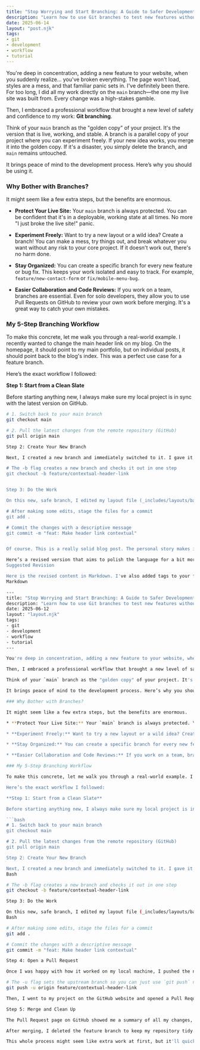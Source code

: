 ```yaml
---
title: "Stop Worrying and Start Branching: A Guide to Safer Development"
description: "Learn how to use Git branches to test new features without the fear of breaking your live website. A practical, step-by-step guide."
date: 2025-06-14
layout: "post.njk"
tags:
- git
- development
- workflow
- tutorial
---
```


You're deep in concentration, adding a new feature to your website, when you suddenly realize... you've broken everything. The page won't load, styles are a mess, and that familiar panic sets in. I've definitely been there. For too long, I did all my work directly on the `main` branch—the one my live site was built from. Every change was a high-stakes gamble.

Then, I embraced a professional workflow that brought a new level of safety and confidence to my work: **Git branching**.

Think of your `main` branch as the "golden copy" of your project. It's the version that is live, working, and stable. A branch is a parallel copy of your project where you can experiment freely. If your new idea works, you merge it into the golden copy. If it's a disaster, you simply delete the branch, and `main` remains untouched.

It brings peace of mind to the development process. Here’s why you should be using it.

### Why Bother with Branches?

It might seem like a few extra steps, but the benefits are enormous.

* **Protect Your Live Site:** Your `main` branch is always protected. You can be confident that it's in a deployable, working state at all times. No more "I just broke the live site!" panic.

* **Experiment Freely:** Want to try a new layout or a wild idea? Create a branch! You can make a mess, try things out, and break whatever you want without any risk to your core project. If it doesn't work out, there's no harm done.

* **Stay Organized:** You can create a specific branch for every new feature or bug fix. This keeps your work isolated and easy to track. For example, `feature/new-contact-form` or `fix/mobile-menu-bug`.

* **Easier Collaboration and Code Reviews:** If you work on a team, branches are essential. Even for solo developers, they allow you to use Pull Requests on GitHub to review your own work before merging. It's a great way to catch your own mistakes.

### My 5-Step Branching Workflow

To make this concrete, let me walk you through a real-world example. I recently wanted to change the main header link on my blog. On the homepage, it should point to my main portfolio, but on individual posts, it should point back to the blog's index. This was a perfect use case for a feature branch.

Here’s the exact workflow I followed:

**Step 1: Start from a Clean Slate**

Before starting anything new, I always make sure my local project is in sync with the latest version on GitHub.

```bash
# 1. Switch back to your main branch
git checkout main

# 2. Pull the latest changes from the remote repository (GitHub)
git pull origin main

Step 2: Create Your New Branch

Next, I created a new branch and immediately switched to it. I gave it a descriptive name so I'd know its purpose.

# The -b flag creates a new branch and checks it out in one step
git checkout -b feature/contextual-header-link


Step 3: Do the Work

On this new, safe branch, I edited my layout file (_includes/layouts/base.njk) to add the logic for the contextual link. I made a few small, focused commits along the way to save my progress

# After making some edits, stage the files for a commit
git add .

# Commit the changes with a descriptive message
git commit -m "feat: Make header link contextual"


Of course. This is a really solid blog post. The personal story makes it relatable, and the step-by-step guide is practical and clear. You've done a great job explaining a professional workflow in a very approachable way.

Here’s a revised version that aims to polish the language for a bit more impact and clarity, while keeping your friendly, conversational tone. I've focused on tightening up the phrasing, making the headers more active, and adding a little more detail in the comments of the code blocks.
Suggested Revision

Here is the revised content in Markdown. I've also added tags to your front matter, which is a common and useful practice for Eleventy blogs.
Markdown

---
title: "Stop Worrying and Start Branching: A Guide to Safer Development"
description: "Learn how to use Git branches to test new features without the fear of breaking your live website. A practical, step-by-step guide."
date: 2025-06-12
layout: "layout.njk"
tags:
- git
- development
- workflow
- tutorial
---

You're deep in concentration, adding a new feature to your website, when you suddenly realize... you've broken everything. The page won't load, styles are a mess, and that familiar panic sets in. I've definitely been there. For too long, I did all my work directly on the `main` branch—the one my live site was built from. Every change was a high-stakes gamble.

Then, I embraced a professional workflow that brought a new level of safety and confidence to my work: **Git branching**.

Think of your `main` branch as the "golden copy" of your project. It's the version that is live, working, and stable. A branch is a parallel copy of your project where you can experiment freely. If your new idea works, you merge it into the golden copy. If it's a disaster, you simply delete the branch, and `main` remains untouched.

It brings peace of mind to the development process. Here’s why you should be using it.

### Why Bother with Branches?

It might seem like a few extra steps, but the benefits are enormous.

* **Protect Your Live Site:** Your `main` branch is always protected. You can be confident that it's in a deployable, working state at all times. No more "I just broke the live site!" panic.

* **Experiment Freely:** Want to try a new layout or a wild idea? Create a branch! You can make a mess, try things out, and break whatever you want without any risk to your core project. If it doesn't work out, there's no harm done.

* **Stay Organized:** You can create a specific branch for every new feature or bug fix. This keeps your work isolated and easy to track. For example, `feature/new-contact-form` or `fix/mobile-menu-bug`.

* **Easier Collaboration and Code Reviews:** If you work on a team, branches are essential. Even for solo developers, they allow you to use Pull Requests on GitHub to review your own work before merging. It's a great way to catch your own mistakes.

### My 5-Step Branching Workflow

To make this concrete, let me walk you through a real-world example. I recently wanted to change the main header link on my blog. On the homepage, it should point to my main portfolio, but on individual posts, it should point back to the blog's index. This was a perfect use case for a feature branch.

Here’s the exact workflow I followed:

**Step 1: Start from a Clean Slate**

Before starting anything new, I always make sure my local project is in sync with the latest version on GitHub.

```bash
# 1. Switch back to your main branch
git checkout main

# 2. Pull the latest changes from the remote repository (GitHub)
git pull origin main

Step 2: Create Your New Branch

Next, I created a new branch and immediately switched to it. I gave it a descriptive name so I'd know its purpose.
Bash

# The -b flag creates a new branch and checks it out in one step
git checkout -b feature/contextual-header-link

Step 3: Do the Work

On this new, safe branch, I edited my layout file (_includes/layouts/base.njk) to add the logic for the contextual link. I made a few small, focused commits along the way to save my progress.
Bash

# After making some edits, stage the files for a commit
git add .

# Commit the changes with a descriptive message
git commit -m "feat: Make header link contextual"

Step 4: Open a Pull Request

Once I was happy with how it worked on my local machine, I pushed the new branch up to my GitHub repository.

# The -u flag sets the upstream branch so you can just use `git push` next time
git push -u origin feature/contextual-header-link

Then, I went to my project on the GitHub website and opened a Pull Request (PR). A PR is a formal way of proposing your changes. It’s a request to pull your new code from the feature/contextual-header-link branch into the main branch.

Step 5: Merge and Clean Up

The Pull Request page on GitHub showed me a summary of all my changes, which I could review one last time. Everything looked good, so I clicked the "Merge pull request" button. This safely merged my work into main and, in my case, automatically triggered a new deployment to Netlify.

After merging, I deleted the feature branch to keep my repository tidy. The work is now safely part of the main branch.

This whole process might seem like extra work at first, but it'll quickly become a natural part of your routine. It provides a structure for safer, more organized development. Give it a try on your very next task, no matter how small!